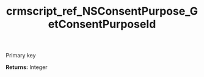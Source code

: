 ﻿---
title: crmscript_ref_NSConsentPurpose_GetConsentPurposeId
description: Integer NSConsentPurpose.GetConsentPurposeId()
intellisense: NSConsentPurpose.GetConsentPurposeId
keywords: NSConsentPurpose, GetConsentPurposeId
so.topic: reference
---

Primary key

**Returns:** Integer



